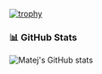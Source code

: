 [![trophy](https://github-profile-trophy.vercel.app/?username=IsxImattI&theme=onedark&no-frame=true&row=1&column=6)](https://github.com/ryo-ma/github-profile-trophy)
### 📊 GitHub Stats
![Matej's GitHub stats](https://github-readme-stats.vercel.app/api?username=lsxlmattl&show_icons=true&include_all_commits=true&count_private=true&theme=tokyonight)
